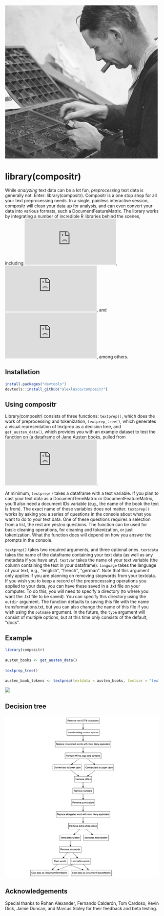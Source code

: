 ![](https://github.com/alexlusco/compositr/blob/master/compositor.jpg)

# library(compositr)

While *analyzing* text data can be a lot fun, *preprocessing* text data is generally not. Enter: library(compositr). Compositr is a one stop shop for all your text preprocessing needs. In a single, painless interactive session, compositr will clean your data up for analysis, and can even convert your data into various formats, such a DocumentFeatureMatrix. The library works by integrating a number of incredible R libraries behind the scenes, including ![tidytext](https://cran.r-project.org/web/packages/tidytext/index.html), ![texclean](https://cran.r-project.org/web/packages/textclean/index.html), and ![tm](https://cran.r-project.org/web/packages/tm/index.html), among others.

## Installation
```r
install.packages("devtools") 
devtools::install_github("alexlusco/compositr")
```

## Using compositr

Library(compositr) consists of three functions: ```textprep()```, which does the work of preprocessing and tokenization, ```textprep_tree()```, which generates a visual representation of textprep as a decision tree, and ```get_austen_data()```, which provides you with an example dataset to test the function on (a dataframe of Jane Austen books, pulled from ![janeaustenr](https://cran.r-project.org/web/packages/janeaustenr/index.html). 

At minimum, ```textprep()``` takes a dataframe with a text variable. If you plan to cast your text data as a DocumentTermMatrix or DocumentFeatureMatrix, you'll also need a document IDs variable (e.g., the name of the book the text is from). The exact name of these variables does not matter. ```textprep()``` works by asking you a series of questions in the console about what you want to do to your text data. One of these questions requires a selection from a list, the rest are yes/no questions. The function can be used for basic cleaning operations, for cleaning and tokenization, or just tokenization. What the function does will depend on how you answer the prompts in the console.

```textprep()``` takes two required arguments, and three optional ones. ```textdata``` takes the name of the dataframe containing your text data (as well as any metadata if you have any). ```textvar``` takes the name of your text variable (the column containing the text in your dataframe). ```language``` takes the language of your text, e.g., "english", "french", "german". Note that this argument only applies if you are planning on removing stopwords from your textdata. If you wish you to keep a record of the preprocesssing operations you applied to your data, you can have these saved in a .txt file on your computer. To do this, you will need to specify a directory (to where you want the .txt file to be saved). You can specify this directory using the ```outdir``` argument. The function defaults to saving this file with the name transformations.txt, but you can also change the name of this file if you wish using the ```outname``` argument. In the future, the ```type``` argument will consist of multiple options, but at this time only consists of the default, "docs".

## Example

```r
library(compositr)

austen_books <- get_austen_data()

textprep_tree()

austen_book_tokens <- textprep(textdata = austen_books, textvar = "text", language = "english")
```

![](https://github.com/alexlusco/compositr/blob/master/compositr_demonstration.gif)

## Decision tree
![](https://github.com/alexlusco/compositr/blob/master/compositr_decision_tree.png)

## Acknowledgements

Special thanks to Rohan Alexander, Fernando Calderón, Tom Cardoso, Kevin Dick, Jamie Duncan, and Marcus Sibley for their feedback and beta testing.

